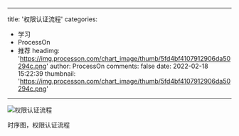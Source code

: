 
---
title: '权限认证流程'
categories: 
 - 学习
 - ProcessOn
 - 推荐
headimg: 'https://img.processon.com/chart_image/thumb/5fd4bf4107912906da50294c.png'
author: ProcessOn
comments: false
date: 2022-02-18 15:22:39
thumbnail: 'https://img.processon.com/chart_image/thumb/5fd4bf4107912906da50294c.png'
---

<div>   
<img class="thumb" alt="权限认证流程" src="https://img.processon.com/chart_image/thumb/5fd4bf4107912906da50294c.png" referrerpolicy="no-referrer">
<p>时序图，权限认证流程</p>  
</div>
            